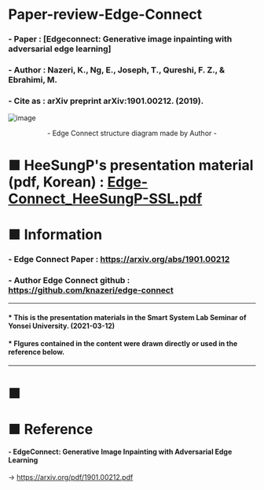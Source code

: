 # Paper-review-Edge-Connect

### - Paper : [Edgeconnect: Generative image inpainting with adversarial edge learning]
### - Author : Nazeri, K., Ng, E., Joseph, T., Qureshi, F. Z., & Ebrahimi, M. 
### - Cite as : arXiv preprint arXiv:1901.00212. (2019).

![image](https://user-images.githubusercontent.com/67678405/122564495-61322680-d080-11eb-9a38-8c9e2d8d9b5c.png)
<div style="text" align="center"> - Edge Connect structure diagram made by Author - </div>

# ■ HeeSungP's presentation material (pdf, Korean) : [Edge-Connect_HeeSungP-SSL.pdf](https://github.com/HeeSungP/Paper-review-Edge-Connect/files/6677160/Edge-Connect_HeeSungP-SSL.pdf)

# ■ Information

### - Edge Connect Paper : https://arxiv.org/abs/1901.00212
### - Author Edge Connect github : https://github.com/knazeri/edge-connect

---
#### * This is the presentation materials in the Smart System Lab Seminar of Yonsei University. (2021-03-12)
#### * FIgures contained in the content were drawn directly or used in the reference below.
---

# ■ 




# ■ Reference
#### - EdgeConnect: Generative Image Inpainting with Adversarial Edge Learning
 -> https://arxiv.org/pdf/1901.00212.pdf

